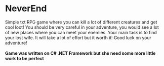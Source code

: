 # NeverEnd
Simple txt RPG game where you can kill a lot of different creatures and get cool loot! You should be very careful in your adventure, you would see a lot of new places where you can meet your enemies. Your main task is to find your lost wife. It will take a lot of effort but it worth it! Good luck on your adventure!
<br></br>
<b>Game was written on C# .NET Framework but she need some more little work to be perfect</b>
